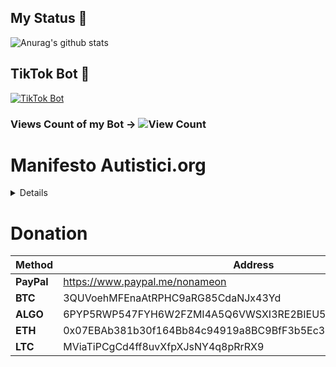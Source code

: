 ## My Status 💯
![Anurag's github stats](https://github-readme-stats.vercel.app/api?username=NoNameoN-A)

## TikTok Bot 🤖
[![TikTok Bot](https://github-readme-stats.vercel.app/api/pin/?username=NoNameoN-A&repo=TikTok-Follow-Heart-Views-Bot)](https://github.com/NoNameoN-A/TikTok-Follow-Heart-Views-Bot)
### Views Count of my Bot -> ![View Count](https://counter.gofiber.io/badge/NoNameoN/TikTok-Follow-Heart-Views-Bot/)

# Manifesto Autistici.org
<details>
  Manifesto - who we are and what do we want
To begin with, we want everything.

Our aim is to reclaim spaces on the Internet where we can discuss and work on two levels: on the one hand, the right to and need for free communication, privacy, anonymity and access to digital resources; on the other, social projects linked to reality and struggles.

Setting up an independent server seems to us to be a good point to start and reach our goals.

We believe that communication must be free - and for free - and, therefore, universally accessible.

We try to accomplish all this by offering internet services (web sites, e-mail, mailing lists, chats, instant messaging, anonymous remailing, blogs, newsletters, and more) using our best skills and knowledge to defend users privacy, to both individuals or groups sharing our same aims or ideals.

Standing outside the commercial attitude of payed services and web spaces, we happily welcome those unresting towards cultural and media censorship, against the globalized imaginery being prepared, packed and sold to us each and every day.

The services we provide are not intended for (directly or indirectly) commercial use, or to be used by organized religions or political parties, or, in short, by those who already have the means and resources sufficient to widely spread their own ideas, or who use the concept of representation and (explicit or implicit) delegation in their day-to-day relationships and projects.

The right to and need for privacy and anonymity must be respected.

We guarantee that we keep no logs, that we won’t ask for personal data to grant access to any of our services, and that we will do everything we can to keep the services that ensures the privacy and confidentiality of your communications up and running securely.

Knowledge and resources grow through sharing. This is why we encourage the systematic, organized and completely free distribution of cultural material, auto-productions and documentation, while why we fight against traditional copyright and support the adoption of free and open-source software and licenses.

We called ourselves Inventati because we strive to find ways to translate issues that are part of struggles and their organizing, overcoming the limits and constraints of reality in the digital world. Ie: a plenum can be made permanent and continuous through the use of a mailing list.

We called ourselves Autistici, instead, for the passion we have for understanding the technical tools and for exposing the politics implicit in the digital world; even if software is created in a virtual world it doesn’t mean it doesn’t have a political impact on reality.

Starting from the technical tools we use we came to develop a clear array of political stances, crucial to both cyber and material world and lives: privacy, anonymity, free sharing of knowledge just to mention a few.

We believe that media and communication should not be the exclusive domain of information professionals. We believe in the value of self-management: this is why we have no sponsors or funding of any kind, apart from voluntary donations from those who believe that our project is important and must survive. None of us earns a cent from this project (in fact, quite the opposite).

All decisions about technical and political aspects of our servers and projects are taken collectively. We discuss everything through the use of mailing lists and other forms of mediated communication, so that all of our debates and process are available and accessible to any single person participating in the collective.

We have no coordinator, and no spokesperson, and decisions are not reached by voting.

Autism with invention generates sharing

autistici / inventati 2002
</details>

# Donation
|Method|Address|
|--|--|
|**PayPal**|https://www.paypal.me/nonameon|
|**BTC**|3QUVoehMFEnaAtRPHC9aRG85CdaNJx43Yd|
|**ALGO**|6PYP5RWP547FYH6W2FZMI4A5Q6VWSXI3RE2BIEU5LWKFRVG3VX75YTVNEI|
|**ETH**|0x07EBAb381b30f164Bb84c94919a8BC9BfF3b5Ec3|
|**LTC**|MViaTiPCgCd4ff8uvXfpXJsNY4q8pRrRX9| 
